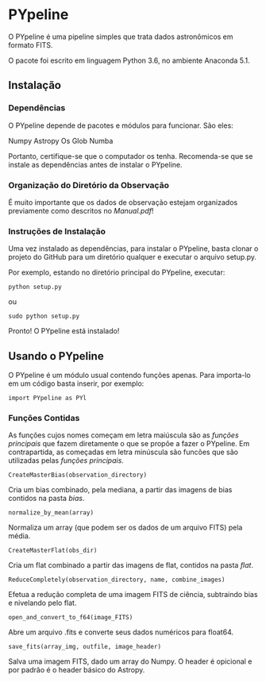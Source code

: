 # PYpeline

O PYpeline é uma pipeline simples que trata dados astronômicos em formato FITS.

O pacote foi escrito em linguagem Python 3.6, no ambiente Anaconda 5.1.

## Instalação

### Dependências

O PYpeline depende de pacotes e módulos para funcionar. São eles:

Numpy
Astropy
Os
Glob
Numba

Portanto, certifique-se que o computador os tenha. Recomenda-se que se instale as dependências antes de instalar o PYpeline.

### Organização do Diretório da Observação

É muito importante que os dados de observação estejam organizados previamente como descritos no *Manual.pdf*! 

### Instruções de Instalação

Uma vez instalado as dependências, para instalar o PYpeline, basta clonar o projeto do GitHub para um diretório qualquer e executar o arquivo setup.py.

Por exemplo, estando no diretório principal do PYpeline, executar:

```
python setup.py 
```

ou

```
sudo python setup.py 
```

Pronto! O PYpeline está instalado!


## Usando o PYpeline

O PYpeline é um módulo usual contendo funções apenas. Para importa-lo em um código basta inserir, por exemplo:

```
import PYpeline as PYl
```

### Funções Contidas

As funções cujos nomes começam em letra maiúscula são as *funções principais* que fazem diretamente o que se propõe a fazer o PYpeline. Em contrapartida, as começadas em letra minúscula são funcões que são utilizadas pelas *funções principais*.

```
CreateMasterBias(observation_directory)
```
Cria um bias combinado, pela mediana, a partir das imagens de bias contidos na pasta *bias*.


```
normalize_by_mean(array)
```
Normaliza um array (que podem ser os dados de um arquivo FITS) pela média.


```
CreateMasterFlat(obs_dir)
```
Cria um flat combinado a partir das imagens de flat, contidos na pasta *flat*.


```
ReduceCompletely(observation_directory, name, combine_images) 
```
Efetua a redução completa de uma imagem FITS de ciência, subtraindo bias e nivelando pelo flat.


```
open_and_convert_to_f64(image_FITS)
```
Abre um arquivo .fits e converte seus dados numéricos para float64.


```
save_fits(array_img, outfile, image_header)
```
Salva uma imagem FITS, dado um array do Numpy. O header é opicional e por padrão é o header básico do Astropy.

